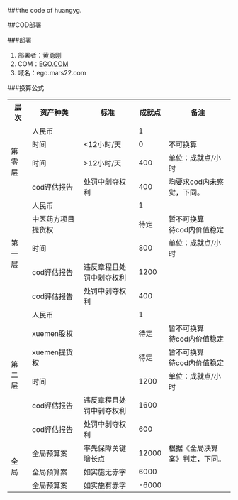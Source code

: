 ###the code of huangyg.

##COD部署

###部署
1. 部署者：黄勇刚
2. COM：[EGO](readme.md).[COM](com.md)
3. 域名：ego.mars22.com

###换算公式
<table>
<tr><th>层次</th><th>资产种类</th><th>标准</th><th>成就点</th><th>备注</th></tr>
<tr><td rowspan="4">第零层</td><td>人民币</td><td></td><td>1</td><td></td></tr>
<tr><td>时间</td><td><12小时/天</td><td>0</td><td>不可换算</td></tr>
<tr><td>时间</td><td>>12小时/天</td><td>400</td><td>单位：成就点/小时</td></tr>
<tr><td>cod评估报告</td><td>处罚中剥夺权利</td><td>400</td><td>均要求cod内未察觉，下同。</td></tr>

<tr><td rowspan="5">第一层</td><td>人民币</td><td></td><td>1</td><td></td></tr>
<tr><td>中医药方项目提货权</td><td></td><td>待定</td><td>暂不可换算<br>待cod内价值稳定</td></tr>
<tr><td>时间</td><td></td><td>800</td><td>单位：成就点/小时</td></tr>
<tr><td>cod评估报告</td><td>违反章程且处罚中剥夺权利</td><td>1200</td><td></td></tr>
<tr><td>cod评估报告</td><td>处罚中剥夺权利</td><td>400</td><td></td></tr>


<tr><td rowspan="6">第二层</td><td>人民币</td><td></td><td>1</td><td></td></tr>
<tr><td>xuemen股权</td><td></td><td>待定</td><td>暂不可换算<br>待cod内价值稳定</td></tr>
<tr><td>xuemen提货权</td><td></td><td>待定</td><td>暂不可换算<br>待cod内价值稳定</td></tr>
<tr><td>时间</td><td></td><td>1200</td><td>单位：成就点/小时</td></tr>
<tr><td>cod评估报告</td><td>违反章程且处罚中剥夺权利</td><td>1600</td><td></td></tr>
<tr><td>cod评估报告</td><td>处罚中剥夺权利</td><td>600</td><td></td></tr>

<tr><td rowspan="3">全局</td><td>全局预算案</td><td>率先保障关键增长点</td><td>12000</td><td>根据《全局决算案》判定，下同。</td></tr>
<tr><td>全局预算案</td><td>如实施无赤字</td><td>6000</td><td></td></tr>
<tr><td>全局预算案</td><td>如实施有赤字</td><td>-6000</td><td></td></tr>
</table> 